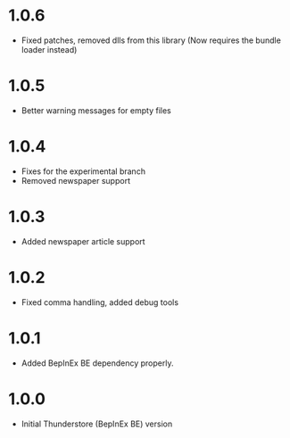 # 1.0.6

* Fixed patches, removed dlls from this library (Now requires the bundle loader instead)

# 1.0.5

* Better warning messages for empty files

# 1.0.4

* Fixes for the experimental branch
* Removed newspaper support

# 1.0.3

* Added newspaper article support

# 1.0.2

* Fixed comma handling, added debug tools

# 1.0.1

* Added BepInEx BE dependency properly.

# 1.0.0

* Initial Thunderstore (BepInEx BE) version
